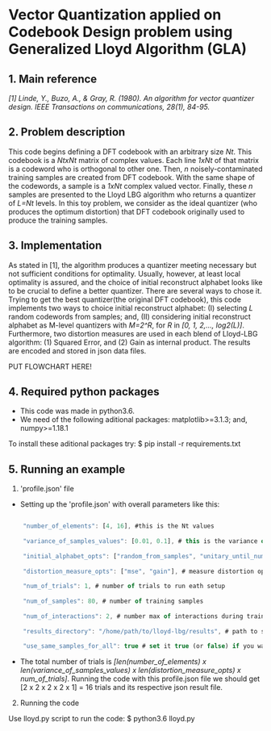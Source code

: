 # Vector Quantization applied on Codebook Design problem using Generalized Lloyd Algorithm (GLA)

## 1. Main reference
*[1] Linde, Y., Buzo, A., & Gray, R. (1980). An algorithm for vector quantizer design. IEEE Transactions on communications, 28(1), 84-95.*

## 2. Problem description
This code begins defining a DFT codebook with an arbitrary size *Nt*. This codebook is a *NtxNt* matrix of complex values. Each line *1xNt* of that matrix is a codeword who is orthogonal to other one. Then, *n* noisely-contaminated training samples are created from DFT codebook. With the same shape of the codewords, a sample is a *1xNt* complex valued vector. Finally, these *n* samples are presented to the Lloyd LBG algorithm who returns a quantizer of *L=Nt* levels. In this toy problem, we consider as the ideal quantizer (who produces the optimum distortion) that DFT codebook originally used to produce the training samples. 

## 3. Implementation
As stated in [1], the algorithm produces a quantizer meeting necessary but not sufficient conditions for optimality. Usually, however, at least local optimality is assured, and the choice of initial reconstruct alphabet looks like to be crucial to define a better quantizer. There are several ways to chose it. Trying to get the best quantizer(the original DFT codebook), this code implements two ways to choice initial reconstruct alphabet: (I) selecting *L* random codewords from samples; and, (II) considering initial reconstruct alphabet as M-level quantizers with *M=2^R*, for *R* in *[0, 1, 2,..., log2(L)]*. Furthermore, two distortion measures are used in each blend of Lloyd-LBG algorithm: (1) Squared Error, and (2) Gain as internal product. The results are encoded and stored in json data files.

PUT FLOWCHART HERE!

## 4. Required python packages
* This code was made in python3.6.
* We need of the following aditional packages: matplotlib>=3.1.3; and, numpy>=1.18.1

To install these aditional packages try:
$ pip install -r requirements.txt

## 5. Running an example
1. 'profile.json' file
* Setting up the 'profile.json' with overall parameters like this:
```javascript

    "number_of_elements": [4, 16], #this is the Nt values 
    
    "variance_of_samples_values": [0.01, 0.1], # this is the variance of samples
    
    "initial_alphabet_opts": ["random_from_samples", "unitary_until_num_of_elements"], # this is options of initial alphabet
    
    "distortion_measure_opts": ["mse", "gain"], # measure distortion options
    
    "num_of_trials": 1, # number of trials to run eath setup
    
    "num_of_samples": 80, # number of training samples
    
    "num_of_interactions": 2, # number max of interactions during training. 20 is a good number.
    
    "results_directory": "/home/path/to/lloyd-lbg/results", # path to save result json files of each trial
    
    "use_same_samples_for_all": true # set it true (or false) if you want to use (or not) the same training samples in all trials
```

* The total number of trials is *[len(number_of_elements) x len(variance_of_samples_values) x len(distortion_measure_opts) x num_of_trials]*. Running the code with this profile.json file we should get [2 x 2 x 2 x 2 x 1] = 16 trials and its respective json result file.

2. Running the code

Use lloyd.py script to run the code:
$ python3.6 lloyd.py
